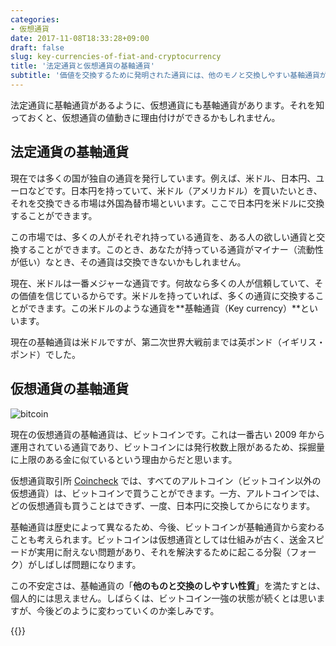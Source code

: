 ```yaml
---
categories:
- 仮想通貨
date: 2017-11-08T18:33:28+09:00
draft: false
slug: key-currencies-of-fiat-and-cryptocurrency
title: '法定通貨と仮想通貨の基軸通貨'
subtitle: '価値を交換するために発明された通貨には、他のモノと交換しやすい基軸通貨があります。法定通貨は米ドル、仮想通貨はビットコインがそれに当たります。'
---
```


法定通貨に基軸通貨があるように、仮想通貨にも基軸通貨があります。それを知っておくと、仮想通貨の値動きに理由付けができるかもしれません。

## 法定通貨の基軸通貨

現在では多くの国が独自の通貨を発行しています。例えば、米ドル、日本円、ユーロなどです。日本円を持っていて、米ドル（アメリカドル）を買いたいとき、それを交換できる市場は外国為替市場といいます。ここで日本円を米ドルに交換することができます。

この市場では、多くの人がそれぞれ持っている通貨を、ある人の欲しい通貨と交換することができます。このとき、あなたが持っている通貨がマイナー（流動性が低い）なとき、その通貨は交換できないかもしれません。

現在、米ドルは一番メジャーな通貨です。何故なら多くの人が信頼していて、その価値を信じているからです。米ドルを持っていれば、多くの通貨に交換することができます。この米ドルのような通貨を**基軸通貨（Key currency）**といいます。

現在の基軸通貨は米ドルですが、第二次世界大戦前までは英ポンド（イギリス・ポンド）でした。

## 仮想通貨の基軸通貨

<img src="/images/2017/11/bitcoin.svg" alt="bitcoin">

現在の仮想通貨の基軸通貨は、ビットコインです。これは一番古い 2009 年から運用されている通貨であり、ビットコインには発行枚数上限があるため、採掘量に上限のある金に似ているという理由からだと思います。

仮想通貨取引所 [Coincheck](https://coincheck.com/?c=h_3cAbRPgrw) では、すべてのアルトコイン（ビットコイン以外の仮想通貨）は、ビットコインで買うことができます。一方、アルトコインでは、どの仮想通貨も買うことはできず、一度、日本円に交換してからになります。

基軸通貨は歴史によって異なるため、今後、ビットコインが基軸通貨から変わることも考えられます。ビットコインは仮想通貨としては仕組みが古く、送金スピードが実用に耐えない問題があり、それを解決するために起こる分裂（フォーク）がしばしば問題になります。

この不安定さは、基軸通貨の「**他のものと交換のしやすい性質**」を満たすとは、個人的には思えません。しばらくは、ビットコイン一強の状態が続くとは思いますが、今後どのように変わっていくのか楽しみです。

{{<cryptocurrency>}}